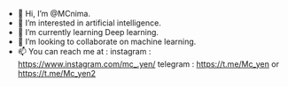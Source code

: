 - 👋 Hi, I’m @MCnima.
- 👀 I’m interested in artificial intelligence.
- 🌱 I’m currently learning Deep learning.
- 💞️ I’m looking to collaborate on machine learning.
- 📫 You can reach me at : instagram : https://www.instagram.com/mc_.yen/
                            telegram : https://t.me/Mc_yen or https://t.me/Mc_yen2

<!---
MCnima/MCnima is a ✨ special ✨ repository because its `README.md` (this file) appears on your GitHub profile.
You can click the Preview link to take a look at your changes.
--->
